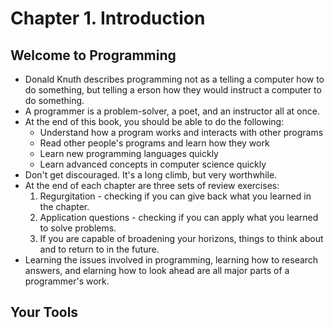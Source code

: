 # Chapter 1. Introduction

## Welcome to Programming
- Donald Knuth describes programming not as a telling a computer how to do something, but telling a erson how they would instruct a computer to do something.
- A programmer is a problem-solver, a poet, and an instructor all at once.
- At the end of this book, you should be able to do the following:
	- Understand how a program works and interacts with other programs
	- Read other people's programs and learn how they work
	- Learn new programming languages quickly
	- Learn advanced concepts in computer science quickly
- Don't get discouraged. It's a long climb, but very worthwhile.
- At the end of each chapter are three sets of review exercises:
	1. Regurgitation - checking if you can give back what you learned in the chapter.
	2. Application questions - checking if you can apply what you learned to solve problems.
	3. If you are capable of broadening your horizons, things to think about and to return to in the future.
- Learning the issues involved in programming, learning how to research answers, and elarning how to look ahead are all major parts of a programmer's work.

## Your Tools
